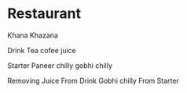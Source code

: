 # Restaurant
Khana Khazana

Drink
Tea
cofee
juice

Starter
Paneer chilly
gobhi chilly

Removing
Juice From Drink
Gobhi chilly From Starter
